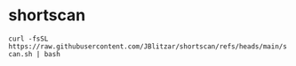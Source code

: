 # shortscan

`curl -fsSL https://raw.githubusercontent.com/JBlitzar/shortscan/refs/heads/main/scan.sh | bash`
